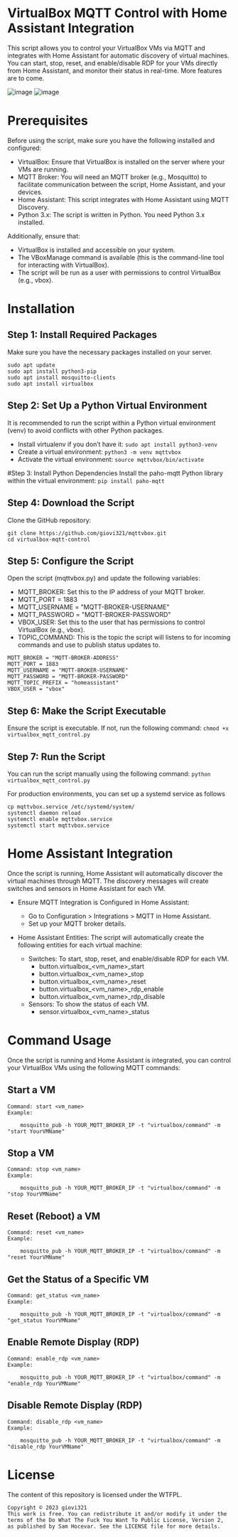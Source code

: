 # VirtualBox MQTT Control with Home Assistant Integration

This script allows you to control your VirtualBox VMs via MQTT and integrates with Home Assistant for automatic discovery of virtual machines. You can start, stop, reset, and enable/disable RDP for your VMs directly from Home Assistant, and monitor their status in real-time. More features are to come.

![image](https://github.com/user-attachments/assets/57b78503-30c2-4278-bf4a-027243a187a0)
![image](https://github.com/user-attachments/assets/70b62fc5-a5cf-4a24-80a5-ae406c758f5e)


# Prerequisites
Before using the script, make sure you have the following installed and configured:
- VirtualBox: Ensure that VirtualBox is installed on the server where your VMs are running.
- MQTT Broker: You will need an MQTT broker (e.g., Mosquitto) to facilitate communication between the script, Home Assistant, and your devices.
- Home Assistant: This script integrates with Home Assistant using MQTT Discovery.
- Python 3.x: The script is written in Python. You need Python 3.x installed.

Additionally, ensure that:
- VirtualBox is installed and accessible on your system.
- The VBoxManage command is available (this is the command-line tool for interacting with VirtualBox).
- The script will be run as a user with permissions to control VirtualBox (e.g., vbox).

# Installation
## Step 1: Install Required Packages
Make sure you have the necessary packages installed on your server.
```
sudo apt update
sudo apt install python3-pip
sudo apt install mosquitto-clients
sudo apt install virtualbox
```

## Step 2: Set Up a Python Virtual Environment
It is recommended to run the script within a Python virtual environment (venv) to avoid conflicts with other Python packages.
- Install virtualenv if you don’t have it:
`sudo apt install python3-venv`
- Create a virtual environment:
`python3 -m venv mqttvbox`
- Activate the virtual environment:
`source mqttvbox/bin/activate`

#Step 3: Install Python Dependencies
Install the paho-mqtt Python library within the virtual environment:
`pip install paho-mqtt`

## Step 4: Download the Script
Clone the GitHub repository:
```
git clone https://github.com/giovi321/mqttvbox.git
cd virtualbox-mqtt-control
```

## Step 5: Configure the Script

Open the script (mqttvbox.py) and update the following variables:

- MQTT_BROKER: Set this to the IP address of your MQTT broker.
- MQTT_PORT = 1883
- MQTT_USERNAME = "MQTT-BROKER-USERNAME"
- MQTT_PASSWORD = "MQTT-BROKER-PASSWORD"
- VBOX_USER: Set this to the user that has permissions to control VirtualBox (e.g., vbox).
- TOPIC_COMMAND: This is the topic the script will listens to for incoming commands and use to publish status updates to.

```
MQTT_BROKER = "MQTT-BROKER-ADDRESS"
MQTT_PORT = 1883
MQTT_USERNAME = "MQTT-BROKER-USERNAME"
MQTT_PASSWORD = "MQTT-BROKER-PASSWORD"
MQTT_TOPIC_PREFIX = "homeassistant"
VBOX_USER = "vbox"
```

## Step 6: Make the Script Executable
Ensure the script is executable. If not, run the following command:
`chmod +x virtualbox_mqtt_control.py`

## Step 7: Run the Script
You can run the script manually using the following command:
`python virtualbox_mqtt_control.py`

For production environments, you can set up a systemd service as follows

```
cp mqttvbox.service /etc/systemd/system/
systemctl daemon reload
systemctl enable mqttvbox.service
systemctl start mqttvbox.service
```

# Home Assistant Integration
Once the script is running, Home Assistant will automatically discover the virtual machines through MQTT. The discovery messages will create switches and sensors in Home Assistant for each VM.

- Ensure MQTT Integration is Configured in Home Assistant:
    - Go to Configuration > Integrations > MQTT in Home Assistant.
    - Set up your MQTT broker details.

- Home Assistant Entities: The script will automatically create the following entities for each virtual machine:
    - Switches: To start, stop, reset, and enable/disable RDP for each VM.
        - button.virtualbox_<vm_name>_start
        - button.virtualbox_<vm_name>_stop
        - button.virtualbox_<vm_name>_reset
        - button.virtualbox_<vm_name>_rdp_enable
        - button.virtualbox_<vm_name>_rdp_disable
    - Sensors: To show the status of each VM.
        - sensor.virtualbox_<vm_name>_status

# Command Usage
Once the script is running and Home Assistant is integrated, you can control your VirtualBox VMs using the following MQTT commands:
## Start a VM
    Command: start <vm_name>
    Example:
```
    mosquitto_pub -h YOUR_MQTT_BROKER_IP -t "virtualbox/command" -m "start YourVMName"
```

## Stop a VM
    Command: stop <vm_name>
    Example:
```
    mosquitto_pub -h YOUR_MQTT_BROKER_IP -t "virtualbox/command" -m "stop YourVMName"
```

## Reset (Reboot) a VM
    Command: reset <vm_name>
    Example:
```
    mosquitto_pub -h YOUR_MQTT_BROKER_IP -t "virtualbox/command" -m "reset YourVMName"
```

## Get the Status of a Specific VM
    Command: get_status <vm_name>
    Example:
```
    mosquitto_pub -h YOUR_MQTT_BROKER_IP -t "virtualbox/command" -m "get_status YourVMName"
```

## Enable Remote Display (RDP)
    Command: enable_rdp <vm_name>
    Example:
```
    mosquitto_pub -h YOUR_MQTT_BROKER_IP -t "virtualbox/command" -m "enable_rdp YourVMName"
```

## Disable Remote Display (RDP)
    Command: disable_rdp <vm_name>
    Example:
```
    mosquitto_pub -h YOUR_MQTT_BROKER_IP -t "virtualbox/command" -m "disable_rdp YourVMName"
```

# License
The content of this repository is licensed under the WTFPL.

```
Copyright © 2023 giovi321
This work is free. You can redistribute it and/or modify it under the
terms of the Do What The Fuck You Want To Public License, Version 2,
as published by Sam Hocevar. See the LICENSE file for more details.
```
